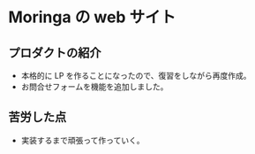 # Moringa の web サイト

## プロダクトの紹介

- 本格的に LP を作ることになったので、復習をしながら再度作成。
- お問合せフォームを機能を追加しました。

## 苦労した点

- 実装するまで頑張って作っていく。
